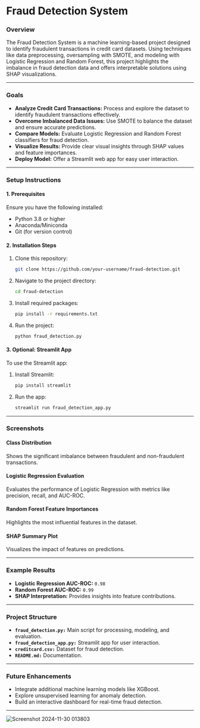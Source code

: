 # **Fraud Detection System**

### **Overview**
The Fraud Detection System is a machine learning-based project designed to identify fraudulent transactions in credit card datasets. Using techniques like data preprocessing, oversampling with SMOTE, and modeling with Logistic Regression and Random Forest, this project highlights the imbalance in fraud detection data and offers interpretable solutions using SHAP visualizations.

---

### **Goals**
- **Analyze Credit Card Transactions:** Process and explore the dataset to identify fraudulent transactions effectively.
- **Overcome Imbalanced Data Issues:** Use SMOTE to balance the dataset and ensure accurate predictions.
- **Compare Models:** Evaluate Logistic Regression and Random Forest classifiers for fraud detection.
- **Visualize Results:** Provide clear visual insights through SHAP values and feature importances.
- **Deploy Model:** Offer a Streamlit web app for easy user interaction.

---

### **Setup Instructions**

#### **1. Prerequisites**
Ensure you have the following installed:
- Python 3.8 or higher
- Anaconda/Miniconda
- Git (for version control)

#### **2. Installation Steps**
1. Clone this repository:
   ```bash
   git clone https://github.com/your-username/fraud-detection.git
   ```
2. Navigate to the project directory:
   ```bash
   cd fraud-detection
   ```
3. Install required packages:
   ```bash
   pip install -r requirements.txt
   ```
4. Run the project:
   ```bash
   python fraud_detection.py
   ```

#### **3. Optional: Streamlit App**
To use the Streamlit app:
1. Install Streamlit:
   ```bash
   pip install streamlit
   ```
2. Run the app:
   ```bash
   streamlit run fraud_detection_app.py
   ```

---

### **Screenshots**

#### **Class Distribution**
Shows the significant imbalance between fraudulent and non-fraudulent transactions.

#### **Logistic Regression Evaluation**
Evaluates the performance of Logistic Regression with metrics like precision, recall, and AUC-ROC.

#### **Random Forest Feature Importances**
Highlights the most influential features in the dataset.

#### **SHAP Summary Plot**
Visualizes the impact of features on predictions.

---

### **Example Results**
- **Logistic Regression AUC-ROC:** `0.98`
- **Random Forest AUC-ROC:** `0.99`
- **SHAP Interpretation:** Provides insights into feature contributions.

---

### **Project Structure**
- **`fraud_detection.py:`** Main script for processing, modeling, and evaluation.
- **`fraud_detection_app.py:`** Streamlit app for user interaction.
- **`creditcard.csv:`** Dataset for fraud detection.
- **`README.md:`** Documentation.

---

### **Future Enhancements**
- Integrate additional machine learning models like XGBoost.
- Explore unsupervised learning for anomaly detection.
- Build an interactive dashboard for real-time fraud detection.

---
![Screenshot 2024-11-30 013803](https://github.com/user-attachments/assets/39083c44-6bfd-48e2-9a6c-201874b3f93b)


